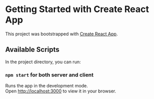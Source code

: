 # Getting Started with Create React App

This project was bootstrapped with [Create React App](https://github.com/facebook/create-react-app).

## Available Scripts

In the project directory, you can run:

### `npm start` for both server and client

Runs the app in the development mode.\
Open [http://localhost:3000](http://localhost:3000) to view it in your browser.

